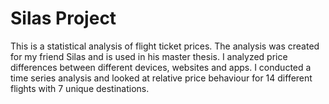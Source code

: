 # Silas Project
This is a statistical analysis of flight ticket prices. The analysis was created for my friend Silas and is used in his master thesis. I analyzed price differences between different devices, websites and apps. I conducted a time series analysis and looked at relative price behaviour for 14 different flights with 7 unique destinations.
